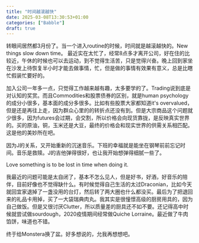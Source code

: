 ```yaml
---
title: "时间越滚越快"
date: 2025-03-08T13:30:53+01:00
categories: ["Babble"]
draft: true
---
```


转眼间居然都3月份了。当一个进入routine的时候，时间就是越滚越快的。New things slow down time。
最近实在太忙了，经常8点多才离开公司，好在住的比较近，午休的时候也可以去运动，到不觉得生活苦，只是觉得兴奋。晚上回到家坐在沙发上待恢复半小时才能去做事情，忙，但是做的事情有效果有意义，总是比瞎忙假装忙要好的。

加入公司一年多一点，只觉得工作越来越有趣，太多要学的了。Trading说到底是对认知的奖赏。而且Commodities和股票债券的区别，就是human psychology的成分小很多，基本面的成分多很多。比如有些股票大家都知道it's overvalued， 但是还是再往上走，因为群众心里的的转折点还没有到。但是大宗商品这个问题就少很多，因为futures会过期，会交割，所以价格会向现货靠拢，是反映真实世界的。买的原油，铜，玉米还是大豆，最终的价格会和现实世界的供需关系相匹配。这是他的美妙所在吧。

因为J的关系，又开始重新的沉迷音乐。下班的幸福就是能坐在钢琴前前忘记时间。音乐是救赎。J的吉他弹得很好，也让我开始想弹得细腻一些了。

Love something is to be lost in time when doing it.

我最近的问题可能是太自闭了，基本不怎么见人，但是好书，好酒，好音乐的陪伴，目前好像也不觉得缺什么。有时候觉得自己生活的太过Draconian，比如今天就回宜家退掉了一盏没用的台灯，然后转了两大圈也什么都没买。最后为了把退回来的礼品卡用掉，买了一大袋瑞典肉丸。我其实是很憧憬高级的厨房用具的，因为自己做饭。但是又很讨厌Clutter，所以质量差的厨具还不如不要。还记得高中时候就尝试做sourdough，2020疫情期间经常做Quiche Lorraine。最近做了牛肉馅饼，味道也不错。

终于给Monstera换了盆。好多想说的，允我再想想吧。

